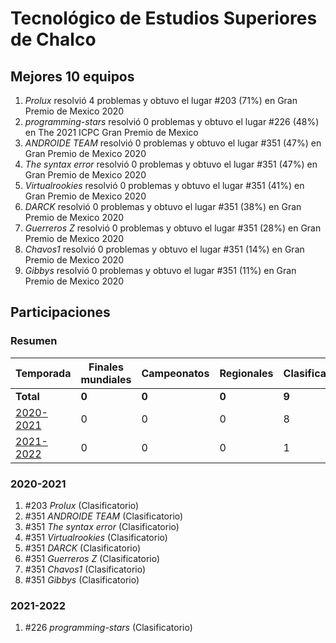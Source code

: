 # Tecnológico de Estudios Superiores de Chalco

## Mejores 10 equipos

1. _Prolux_ resolvió 4 problemas y obtuvo el lugar #203 (71%) en Gran Premio de Mexico 2020
1. _programming-stars_ resolvió 0 problemas y obtuvo el lugar #226 (48%) en The 2021 ICPC Gran Premio de Mexico
1. _ANDROIDE TEAM_ resolvió 0 problemas y obtuvo el lugar #351 (47%) en Gran Premio de Mexico 2020
1. _The syntax error_ resolvió 0 problemas y obtuvo el lugar #351 (47%) en Gran Premio de Mexico 2020
1. _Virtualrookies_ resolvió 0 problemas y obtuvo el lugar #351 (41%) en Gran Premio de Mexico 2020
1. _DARCK_ resolvió 0 problemas y obtuvo el lugar #351 (38%) en Gran Premio de Mexico 2020
1. _Guerreros Z_ resolvió 0 problemas y obtuvo el lugar #351 (28%) en Gran Premio de Mexico 2020
1. _Chavos1_ resolvió 0 problemas y obtuvo el lugar #351 (14%) en Gran Premio de Mexico 2020
1. _Gibbys_ resolvió 0 problemas y obtuvo el lugar #351 (11%) en Gran Premio de Mexico 2020

## Participaciones

### Resumen

| Temporada | Finales mundiales | Campeonatos | Regionales | Clasificatorios | Equipos |
| --- | --- | --- | --- | --- | --- |
| **Total** | **0** | **0** | **0** | **9** | **9** |
| [2020-2021](#2020-2021) | 0 | 0 | 0 | 8 | 8 |
| [2021-2022](#2021-2022) | 0 | 0 | 0 | 1 | 1 |

### 2020-2021

1. #203 _Prolux_ (Clasificatorio)
1. #351 _ANDROIDE TEAM_ (Clasificatorio)
1. #351 _The syntax error_ (Clasificatorio)
1. #351 _Virtualrookies_ (Clasificatorio)
1. #351 _DARCK_ (Clasificatorio)
1. #351 _Guerreros Z_ (Clasificatorio)
1. #351 _Chavos1_ (Clasificatorio)
1. #351 _Gibbys_ (Clasificatorio)

### 2021-2022

1. #226 _programming-stars_ (Clasificatorio)



